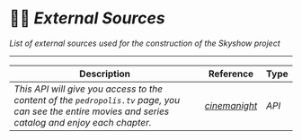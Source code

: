 # 👨‍💻 *External Sources*
*List of external sources used for the construction of the Skyshow project*

---

| Description                | Reference                | Type                         |
| -------------------------- |--------------------------|------------------------------|         
| *This API will give you access to the content of the `pedropolis.tv` page, you can see the entire movies and series catalog and enjoy each chapter.*      | *[cinemanight](https://github.com/ChrisMichaelPerezSantiago/cinemanight)* |   *API*     | 




